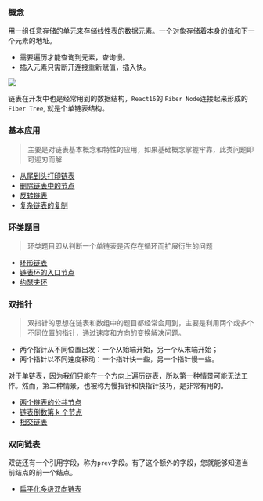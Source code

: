 ### 概念

用一组任意存储的单元来存储线性表的数据元素。一个对象存储着本身的值和下一个元素的地址。

- 需要遍历才能查询到元素，查询慢。
- 插入元素只需断开连接重新赋值，插入快。

![](https://i.loli.net/2019/08/18/K7ysIF3qXzTJxUN.jpg)

链表在开发中也是经常用到的数据结构，`React16`的 `Fiber Node`连接起来形成的`Fiber Tree`, 就是个单链表结构。

### 基本应用

> 主要是对链表基本概念和特性的应用，如果基础概念掌握牢靠，此类问题即可迎刃而解

- [从尾到头打印链表](http://www.conardli.top/docs/dataStructure/%E9%93%BE%E8%A1%A8/%E4%BB%8E%E5%B0%BE%E5%88%B0%E5%A4%B4%E6%89%93%E5%8D%B0%E9%93%BE%E8%A1%A8.html)
- [删除链表中的节点](http://www.conardli.top/docs/dataStructure/%E9%93%BE%E8%A1%A8/%E5%88%A0%E9%99%A4%E9%93%BE%E8%A1%A8%E4%B8%AD%E7%9A%84%E8%8A%82%E7%82%B9or%E9%87%8D%E5%A4%8D%E7%9A%84%E8%8A%82%E7%82%B9.html#%E5%88%A0%E9%99%A4%E9%93%BE%E8%A1%A8%E4%B8%AD%E7%9A%84%E8%8A%82%E7%82%B9)
- [反转链表](http://www.conardli.top/docs/dataStructure/%E9%93%BE%E8%A1%A8/%E5%8F%8D%E8%BD%AC%E9%93%BE%E8%A1%A8.html)
- [复杂链表的复制](http://www.conardli.top/docs/dataStructure/%E9%93%BE%E8%A1%A8/%E5%A4%8D%E6%9D%82%E9%93%BE%E8%A1%A8%E7%9A%84%E5%A4%8D%E5%88%B6.html)

### 环类题目

> 环类题目即从判断一个单链表是否存在循环而扩展衍生的问题

- [环形链表](https://leetcode-cn.com/explore/learn/card/linked-list/194/two-pointer-technique/744/)
- [链表环的入口节点](http://www.conardli.top/docs/dataStructure/%E9%93%BE%E8%A1%A8/%E9%93%BE%E8%A1%A8%E4%B8%AD%E7%8E%AF%E7%9A%84%E5%85%A5%E5%8F%A3%E8%8A%82%E7%82%B9.html)
- [约瑟夫环](http://www.conardli.top/docs/dataStructure/%E9%93%BE%E8%A1%A8/%E5%9C%88%E5%9C%88%E4%B8%AD%E6%9C%80%E5%90%8E%E5%89%A9%E4%B8%8B%E7%9A%84%E6%95%B0%E5%AD%97.html)

### 双指针

> 双指针的思想在链表和数组中的题目都经常会用到，主要是利用两个或多个不同位置的指针，通过速度和方向的变换解决问题。

- 两个指针从不同位置出发：一个从始端开始，另一个从末端开始；
- 两个指针以不同速度移动：一个指针快一些，另一个指针慢一些。

对于单链表，因为我们只能在一个方向上遍历链表，所以第一种情景可能无法工作。然而，第二种情景，也被称为慢指针和快指针技巧，是非常有用的。

- [两个链表的公共节点](http://www.conardli.top/docs/dataStructure/%E9%93%BE%E8%A1%A8/%E4%B8%A4%E4%B8%AA%E9%93%BE%E8%A1%A8%E7%9A%84%E7%AC%AC%E4%B8%80%E4%B8%AA%E5%85%AC%E5%85%B1%E8%8A%82%E7%82%B9.html)
- [链表倒数第 k 个节点](http://www.conardli.top/docs/dataStructure/%E9%93%BE%E8%A1%A8/%E9%93%BE%E8%A1%A8%E5%80%92%E6%95%B0%E7%AC%ACk%E4%B8%AA%E8%8A%82%E7%82%B9.html)
- [相交链表](https://leetcode-cn.com/explore/learn/card/linked-list/194/two-pointer-technique/746/)

### 双向链表

双链还有一个引用字段，称为`prev`字段。有了这个额外的字段，您就能够知道当前结点的前一个结点。

- [扁平化多级双向链表](https://leetcode-cn.com/explore/learn/card/linked-list/197/conclusion/764/)
